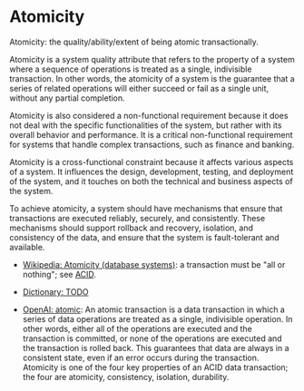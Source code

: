 # Atomicity

Atomicity: the quality/ability/extent of being atomic transactionally.

<span data-chatgpt-prompt="explain atomicity (system quality attribute, cross-functional constraint, non-functional requirement)">Atomicity is a system quality attribute that refers to the property of a system where a sequence of operations is treated as a single, indivisible transaction. In other words, the atomicity of a system is the guarantee that a series of related operations will either succeed or fail as a single unit, without any partial completion.

Atomicity is also considered a non-functional requirement because it does not deal with the specific functionalities of the system, but rather with its overall behavior and performance. It is a critical non-functional requirement for systems that handle complex transactions, such as finance and banking.

Atomicity is a cross-functional constraint because it affects various aspects of a system. It influences the design, development, testing, and deployment of the system, and it touches on both the technical and business aspects of the system.

To achieve atomicity, a system should have mechanisms that ensure that transactions are executed reliably, securely, and consistently. These mechanisms should support rollback and recovery, isolation, and consistency of the data, and ensure that the system is fault-tolerant and available.</span>

* [Wikipedia: Atomicity (database systems)](https://wikipedia.org/wiki/Atomicity_(database_systems)): a transaction must be "all or nothing"; see [ACID](https://wikipedia.org/wiki/ACID).

* [Dictionary: TODO](TODO)

* [OpenAI: atomic](https:://openai.com): <span data-chatgpt-prompt="define atomic (computers and software)">An atomic transaction is a data transaction in which a series of data operations are treated as a single, indivisible operation. In other words, either all of the operations are executed and the transaction is committed, or none of the operations are executed and the transaction is rolled back. This guarantees that data are always in a consistent state, even if an error occurs during the transaction. Atomicity is one of the four key properties of an ACID data transaction; the four are atomicity, consistency, isolation, durability.</span>
